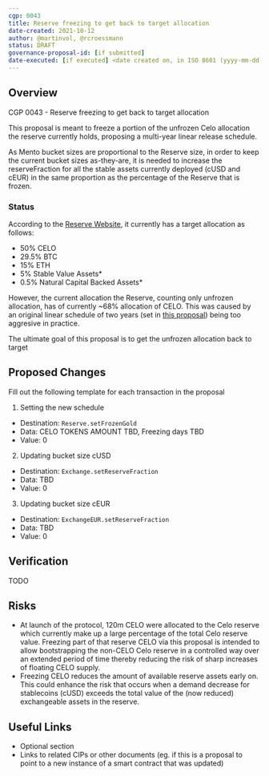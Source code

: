 ```yaml
---
cgp: 0043
title: Reserve freezing to get back to target allocation
date-created: 2021-10-12
author: @martinvol, @rcroessmann
status: DRAFT
governance-proposal-id: [if submitted]
date-executed: [if executed] <date created on, in ISO 8601 (yyyy-mm-dd) format>
---
```

## Overview

CGP 0043 - Reserve freezing to get back to target allocation

This proposal is meant to freeze a portion of the unfrozen Celo allocation the reserve currently holds, proposing a multi-year linear release schedule.

As Mento bucket sizes are proportional to the Reserve size, in order to keep the current bucket sizes as-they-are, it is needed to increase the reserveFraction for all the stable assets currently deployed (cUSD and cEUR) in the same proportion as the percentage of the Reserve that is frozen.

### Status

According to the [Reserve Website](https://celoreserve.org/), it currently has a target allocation as follows:
- 50% CELO
- 29.5% BTC
- 15% ETH
- 5% Stable Value Assets*
- 0.5% Natural Capital Backed Assets*

However, the current allocation the Reserve, counting only unfrozen allocation, has of currently ~68% allocation of CELO. This was caused by an original linear schedule of two years (set in [this proposal](https://github.com/celo-org/governance/blob/main/CGPs/cgp-0006.md)) being too aggresive in practice.

The ultimate goal of this proposal is to get the unfrozen allocation back to target

## Proposed Changes

Fill out the following template for each transaction in the proposal

1. Setting the new schedule
  - Destination: `Reserve.setFrozenGold`
  - Data: CELO TOKENS AMOUNT TBD, Freezing days TBD
  - Value: 0
2. Updating bucket size cUSD
  - Destination: `Exchange.setReserveFraction`
  - Data: TBD
  - Value: 0
3. Updating bucket size cEUR
  - Destination: `ExchangeEUR.setReserveFraction`
  - Data: TBD
  - Value: 0

## Verification

TODO

## Risks

* At launch of the protocol, 120m CELO were allocated to the Celo reserve which currently make up a large percentage of the total Celo reserve value. Freezing part of that reserve CELO via this proposal is intended to allow bootstrapping the non-CELO Celo reserve in a controlled way over an extended period of time thereby reducing the risk of sharp increases of floating CELO supply.
* Freezing CELO reduces the amount of available reserve assets early on. This could enhance the risk that occurs when a demand decrease for stablecoins (cUSD) exceeds the total value of the (now reduced) exchangeable assets in the reserve.

## Useful Links

* Optional section
* Links to related CIPs or other documents (eg. if this is a proposal to point to a new instance of a smart contract that was updated)
